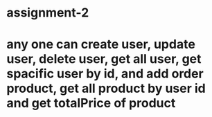 # assignment-2
# any one can create user, update user, delete user, get all user, get spacific user by id, and add order product, get all product by user id and get totalPrice of product
